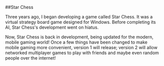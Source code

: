 ##Star Chess

Three years ago, I began developing a game called Star Chess. It was a virtual strategy board game designed for Windows. Before completing its AI, Star Chess's development went on hiatus.

Now, Star Chess is back in development, being updated for the modern, mobile gaming world! Once a few things have been changed to make mobile gaming more convenient, version 1 will release; version 2 will allow networked multiplayer games to play with friends and maybe even random people over the internet!